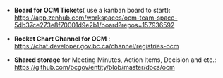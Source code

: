 - **Board for OCM Tickets**( use a kanban board to start): https://app.zenhub.com/workspaces/ocm-team-space-5db37ce273e8f70001d9e2b1/board?repos=157936592 

- **Rocket Chart Channel for OCM** : https://chat.developer.gov.bc.ca/channel/registries-ocm 

- **Shared storage** for Meeting Minutes, Action Items, Decision and etc.: https://github.com/bcgov/entity/blob/master/docs/ocm 
